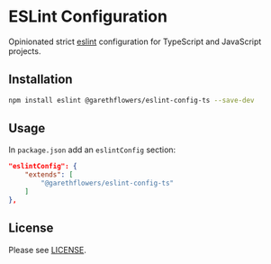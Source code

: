 # ESLint Configuration

Opinionated strict [eslint](https://github.com/palantir/eslint) configuration
for TypeScript and JavaScript projects.

## Installation

```sh
npm install eslint @garethflowers/eslint-config-ts --save-dev
```

## Usage

In `package.json` add an `eslintConfig` section:

```json
"eslintConfig": {
	"extends": [
		"@garethflowers/eslint-config-ts"
	]
},
```

## License

Please see [LICENSE](https://github.com/garethflowers/eslint-config-ts/blob/main/LICENSE).

